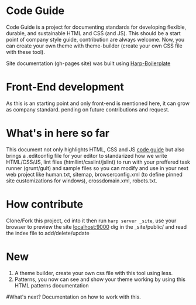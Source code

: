 # Code Guide
Code Guide is a project for documenting standards for developing flexible, durable, and sustainable HTML and CSS (and JS). This should be a start point of company style guide, contribution are always welcome.
Now, you can create your own theme with theme-builder (create your own CSS file with these tool).

Site documentation (gh-pages site) was built using [Harp-Boilerplate](https://github.com/mshanken/harp-boilerplate)

# Front-End development
As this is an starting point and only front-end is mentioned here, it can grow as company standard. pending on future contributions and request.

# What's in here so far
This document not only highlights HTML, CSS and JS [code guide](https://github.com/mshanken/code-guide) but also brings a .editconfig file for your editor to standarized how we write HTML/CSS/JS, lint files (htmllint/csslint/jslint) to run with your preffered task runner (grunt/gult) and sample files so you can modify and use in your next web project like human.txt, sitemap, browserconfig.xml (to define pinned site customizations for windows), crossdomain.xml, robots.txt.

# How contribute
Clone/Fork this project, cd into it then run `harp server _site`, use your browser to preview the site [localhost:9000](http://localhost:9000) dig in the _site/public/ and read the index file to add/delete/update

# New
1. A theme builder, create your own css file with this tool using less.
2. Patterns, you now can see and show your theme working by using this HTML patterns documentation

#What's next?
Documentation on how to work with this.